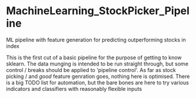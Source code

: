 # MachineLearning_StockPicker_Pipeline
ML pipeline with feature generation for predicting outperforming stocks in index

This is the first cut of a basic pipeline for the purpose of getting to know sklearn. The data munging is intended to be run straight through, but some control / breaks should be applied to 'pipeline control'.
As far as stock picking / and *good* feature genration goes, nothing here is optimised. There is a big TODO list for automation, but the bare bones are here to try various indicators and classifiers with reasonably flexible inputs
